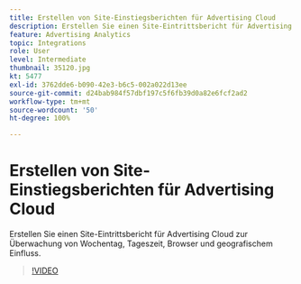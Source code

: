 ```yaml
---
title: Erstellen von Site-Einstiegsberichten für Advertising Cloud
description: Erstellen Sie einen Site-Eintrittsbericht für Advertising Cloud zur Überwachung von Wochentag, Tageszeit, Browser und geografischem Einfluss.
feature: Advertising Analytics
topic: Integrations
role: User
level: Intermediate
thumbnail: 35120.jpg
kt: 5477
exl-id: 3762dde6-b090-42e3-b6c5-002a022d13ee
source-git-commit: d24bab984f57dbf197c5f6fb39d0a82e6fcf2ad2
workflow-type: tm+mt
source-wordcount: '50'
ht-degree: 100%

---
```


# Erstellen von Site-Einstiegsberichten für Advertising Cloud

Erstellen Sie einen Site-Eintrittsbericht für Advertising Cloud zur Überwachung von Wochentag, Tageszeit, Browser und geografischem Einfluss.

>[!VIDEO](https://video.tv.adobe.com/v/35120/?quality=12&learn=on)
